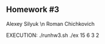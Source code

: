 Homework #3
---------------------------------
Alexey Silyuk		\n
Roman Chichkovich	


EXECUTION:
	./runhw3.sh
	./ex 15 6 3 2
